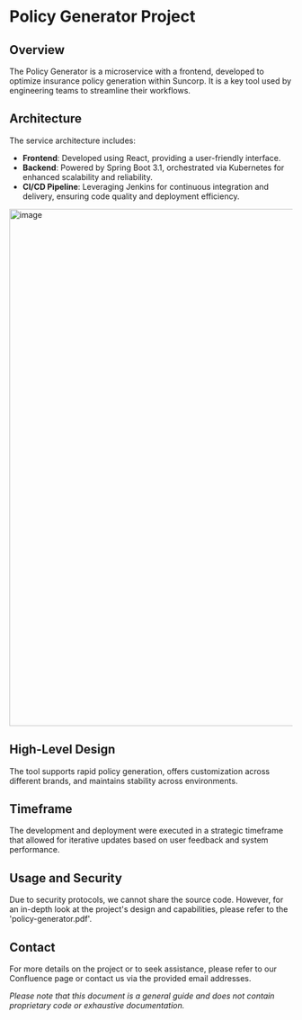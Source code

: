 # Policy Generator Project

## Overview
The Policy Generator is a microservice with a frontend, developed to optimize insurance policy generation within Suncorp. It is a key tool used by engineering teams to streamline their workflows.

## Architecture
The service architecture includes:
- **Frontend**: Developed using React, providing a user-friendly interface.
- **Backend**: Powered by Spring Boot 3.1, orchestrated via Kubernetes for enhanced scalability and reliability.
- **CI/CD Pipeline**: Leveraging Jenkins for continuous integration and delivery, ensuring code quality and deployment efficiency.
<img width="919" alt="image" src="https://github.com/Kevin-Zhouu/Suncorp-Insurance-Policy-Generator/assets/68810460/63d563e6-5365-4044-93ea-b7e4ac67f64f">

## High-Level Design
The tool supports rapid policy generation, offers customization across different brands, and maintains stability across environments.

## Timeframe
The development and deployment were executed in a strategic timeframe that allowed for iterative updates based on user feedback and system performance.

## Usage and Security
Due to security protocols, we cannot share the source code. However, for an in-depth look at the project's design and capabilities, please refer to the 'policy-generator.pdf'.

## Contact
For more details on the project or to seek assistance, please refer to our Confluence page or contact us via the provided email addresses.

*Please note that this document is a general guide and does not contain proprietary code or exhaustive documentation.*
